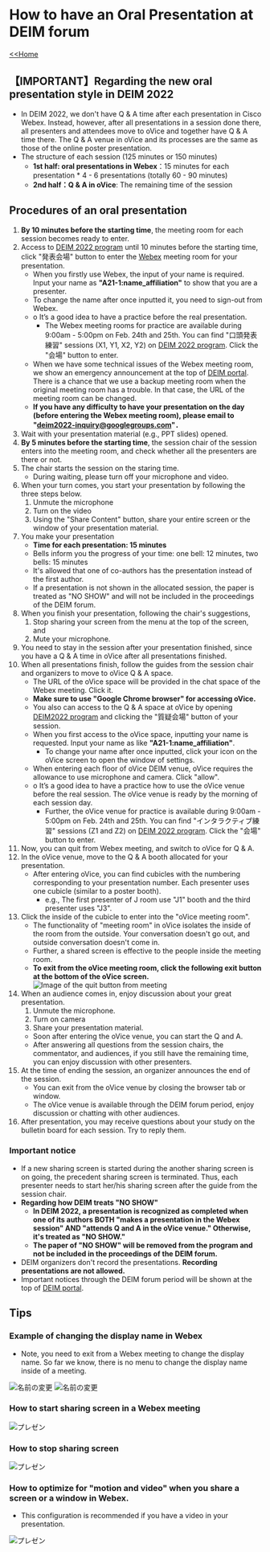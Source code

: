 # How to have an Oral Presentation at DEIM forum

[<<Home](README.md)

## 【IMPORTANT】Regarding the new oral presentation style in DEIM 2022
* In DEIM 2022, we don't have Q & A time after each presentation in Cisco Webex. Instead, however, after all presentations in a session done there, all presenters and attendees move to oVice and together have Q & A time there. The Q & A venue in oVice and its processes are the same as those of the online poster presentation.
* The structure of each session (125 minutes or 150 minutes)
	* **1st half: oral presentations in Webex**：15 minutes for each presentation * 4 - 6 presentations (totally 60 - 90 minutes)
	* **2nd half：Q & A in oVice**: The remaining time of the session

## Procedures of an oral presentation
1. **By 10 minutes before the starting time**, the meeting room for each session becomes ready to enter.
2. Access to [DEIM 2022 program](https://cms.dbsj.org/deim2022/program/) until 10 minutes before the starting time, click "発表会場" button  to enter the [Webex](https://mediafiles.webex.com/ja/downloads.html) meeting room for your presentation.
    * When you firstly use Webex, the input of your name is required. Input your name as **"A21-1:name_affiliation"** to show that you are a presenter.
    * To change the name after once inputted it, you need to sign-out from Webex.
    * o	It’s a good idea to have a practice before the real presentation.
    	* The Webex meeting rooms for practice are available during 9:00am - 5:00pm on Feb. 24th and 25th. You can find "口頭発表練習" sessions (X1, Y1, X2, Y2) on [DEIM 2022 program](https://cms.dbsj.org/deim2022/program/). Click the "会場" button to enter.
    * When we have some technical issues of the Webex meeting room, we show an emergency announcement at the top of [DEIM portal](https://cms.dbsj.org/deim2022/program/). There is a chance that we use a backup meeting room when the original meeting room has a trouble. In that case, the URL of the meeting room can be changed.
    * **If you have any difficulty to have your presentation on the day (before entering the Webex meeting room), please email to "deim2022-inquiry@googlegroups.com"．**
3. Wait with your presentation material (e.g., PPT slides) opened.
4. **By 5 minutes before the starting time**, the session chair of the session enters into the meeting room, and check whether all the presenters are there or not.
5. The chair starts the session on the staring time.
    * During waiting, please turn off your microphone and video.
6. When your turn comes, you start your presentation by following the three steps below.
     1. Unmute the microphone
     2. Turn on the video
     3. Using the "Share Content" button, share your entire screen or the window of your presentation material.
7. You make your presentation
    * **Time for each presentation: 15 minutes**
    * Bells inform you the progress of your time: one bell: 12 minutes, two bells: 15 minutes
    * It's allowed that one of co-authors has the presentation instead of the first author. 
    * If a presentation is not shown in the allocated session, the paper is treated as "NO SHOW" and will not be included in the proceedings of the DEIM forum.
8. When you finish your presentation, following the chair's suggestions,
    1. Stop sharing your screen from the menu at the top of the screen, and
    2. Mute your microphone.
10. You need to stay in the session after your presentation finished, since you have a Q & A time in oVice after all presentations finished.
11. When all presentations finish, follow the guides from the session chair and organizers to move to oVice Q & A space.
    * The URL of the oVice space will be provided in the chat space of the Webex meeting. Click it.
    * **Make sure to use "Google Chrome browser" for accessing oVice.**
    * You also can access to the Q & A space at oVice by opening [DEIM2022 program](https://cms.dbsj.org/deim2022/program/) and clicking the "質疑会場" button of your session.
    * When you first access to the oVice space, inputting your name is requested. Input your name as like **"A21-1:name_affiliation"**.
    	* To change your name after once inputted, click your icon on the oVice screen to open the window of settings.
    * When entering each floor of oVice DEIM venue, oVice requires the allowance to use microphone and camera. Click "allow".
    * o	It’s a good idea to have a practice how to use the oVice venue before the real session. The oVice venue is ready by the morning of each session day.
        * Further, the oVice venue for practice is available during 9:00am - 5:00pm on Feb. 24th and 25th. You can find "インタラクティブ練習" sessions (Z1 and Z2) on [DEIM 2022 program](https://cms.dbsj.org/deim2022/program/). Click the "会場" button to enter.
12. Now, you can quit from Webex meeting, and switch to oVice for Q & A.
13. In the oVice venue, move to the Q & A booth allocated for your presentation.
    * After entering oVice, you can find cubicles with the numbering corresponding to your presentation number. Each presenter uses one cubicle (similar to a poster booth).
    	* e.g., The first presenter of J room use "J1" booth and the third presenter uses "J3".
14. Click the inside of the cubicle to enter into the "oVice meeting room".
    * The functionality of "meeting room" in oVice isolates the inside of the room from the outside. Your conversation doesn't go out, and outside conversation doesn't come in.
    * Further, a shared screen is effective to the people inside the meeting room.
    * **To exit from the oVice meeting room, click the following exit button at the bottom of the oVice screen.**
	![Image of the quit button from meeting](img/oVice_meeting_quit_button.png)
15. When an audience comes in, enjoy discussion about your great presentation.
    1. Unmute the microphone.
    2. Turn on camera
    4. Share your presentation material.
    * Soon after entering the oVice venue, you can start the Q and A.
    * After answering all questions from the session chairs, the commentator, and audiences, if you still have the remaining time, you can enjoy discussion with other presenters.
16. At the time of ending the session, an organizer announces the end of the session. 
    * You can exit from the oVice venue by closing the browser tab or window.
    * The oVice venue is available through the DEIM forum period, enjoy discussion or chatting with other audiences.
17. After presentation, you may receive questions about your study on the bulletin board for each session. Try to reply them.

### Important notice
- If a new sharing screen is started during the another sharing screen is on going, the precedent sharing screen is terminated. Thus, each presenter needs to start her/his sharing screen after the guide from the session chair.
- **Regarding how DEIM treats "NO SHOW"**
	- **In DEIM 2022, a presentation is recognized as completed when one of its authors BOTH "makes a presentation in the Webex session" AND "attends Q and A in the oVice venue." Otherwise, it's treated as "NO SHOW."**
	- **The paper of "NO SHOW" will be removed from the program and not be included in the proceedings of the DEIM forum.**
- DEIM organizers don't record the presentations. **Recording presentations are not allowed.**
- Important notices through the DEIM forum period will be shown at the top of [DEIM portal](https://cms.dbsj.org/deim2022/program/).

## Tips
### Example of changing the display name in Webex
- Note, you need to exit from a Webex meeting to change the display name. So far we know, there is no menu to change the display name inside of a meeting.

![名前の変更](img/rename1.png)
![名前の変更](img/rename2.png)

### How to start sharing screen in a Webex meeting
![プレゼン](img/share1.png)

### How to stop sharing screen
![プレゼン](img/share2.png)

### How to optimize for "motion and video" when you share a screen or a window in Webex.
- This configuration is recommended if you have a video in your presentation.

![プレゼン](img/share3.png)

